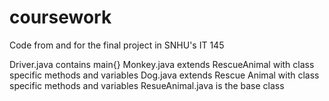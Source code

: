 # coursework

Code from and for the final project in SNHU's IT 145

Driver.java contains main{}
Monkey.java extends RescueAnimal with class specific methods and variables
Dog.java extends Rescue Animal with class specific methods and variables
ResueAnimal.java is the base class 
